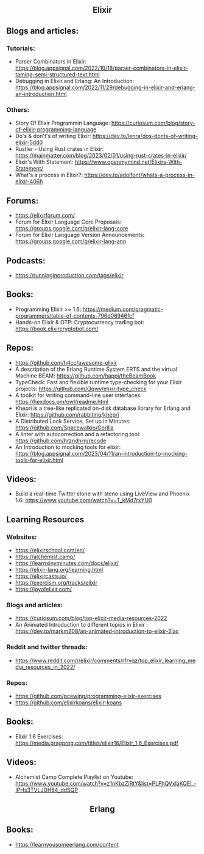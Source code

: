 <h2 align="center">Elixir</h2>

## Blogs and articles:

### Tutorials:

- Parser Combinators in Elixir: https://blog.appsignal.com/2022/10/18/parser-combinators-in-elixir-taming-semi-structured-text.html
- Debugging in Elixir and Erlang: An Introduction: https://blog.appsignal.com/2022/11/29/debugging-in-elixir-and-erlang-an-introduction.html

### Others:

- Story Of Elixir Programmin Language: https://curiosum.com/blog/story-of-elixir-programming-language
- Do's & don't's of writing Elixir: https://dev.to/lenra/dos-donts-of-writing-elixir-5dd0
- Rustler - Using Rust crates in Elixir: https://mainmatter.com/blog/2023/02/01/using-rust-crates-in-elixir/
- Elixir's With Statement: https://www.openmymind.net/Elixirs-With-Statement/
- What's a process in Elixir?: https://dev.to/adolfont/whats-a-process-in-elixir-406h

## Forums:

- https://elixirforum.com/
- Forum for Elixir Language Core Proposals: https://groups.google.com/g/elixir-lang-core
- Forum for Elixir Language Version Announcements: https://groups.google.com/g/elixir-lang-ann

## Podcasts:

- https://runninginproduction.com/tags/elixir

## Books:

- Programming Elixir >= 1.6: https://medium.com/pragmatic-programmers/table-of-contents-796d06946fcf
- Hands-on Elixir & OTP: Cryptocurrency trading bot: https://book.elixircryptobot.com/

## Repos:

- https://github.com/h4cc/awesome-elixir
- A description of the Erlang Runtime System ERTS and the virtual Machine BEAM: https://github.com/happi/theBeamBook
- TypeCheck: Fast and flexible runtime type-checking for your Elixir projects: https://github.com/Qqwy/elixir-type_check
- A toolkit for writing command-line user interfaces: https://hexdocs.pm/owl/readme.html
- Khepri is a tree-like replicated on-disk database library for Erlang and Elixir: https://github.com/rabbitmq/khepri
- A Distributed Lock Service, Set up in Minutes: https://github.com/Spacewalkio/Gorilla
- A linter with autocorrection and a refactoring tool: https://github.com/hrzndhrn/recode
- An Introduction to mocking tools for elixir: https://blog.appsignal.com/2023/04/11/an-introduction-to-mocking-tools-for-elixir.html

## Videos:

- Build a real-time Twitter clone with steno using LiveView and Phoenix 1.6: https://www.youtube.com/watch?v=T_kMd7rxYU0

## Learning Resources

### Websites:

- https://elixirschool.com/en/
- https://alchemist.camp/
- https://learnxinyminutes.com/docs/elixir/
- https://elixir-lang.org/learning.html
- https://elixircasts.io/
- https://exercism.org/tracks/elixir
- https://joyofelixir.com/

### Blogs and articles:

- https://curiosum.com/blog/top-elixir-media-resources-2022
- An Animated Introduction to different topics in Elixir : https://dev.to/markm208/an-animated-introduction-to-elixir-2lac

### Reddit and twitter threads:

- https://www.reddit.com/r/elixir/comments/r1rvqz/top_elixir_learning_media_resources_in_2022/

### Repos:

- https://github.com/pcewing/programming-elixir-exercises
- https://github.com/elixirkoans/elixir-koans

## Books:

- Elixir 1.6 Exercises: https://media.pragprog.com/titles/elixir16/Elixir_1.6_Exercises.pdf

## Videos:

- Alchemist Camp Complete Playlist on Youtube: https://www.youtube.com/watch?v=z1nKbzZiRtY&list=PLFhQVxlaKQEl_-IPHs3TVLJDH64_ddSQP

<h2 align="center">Erlang</h2>

## Books:

- https://learnyousomeerlang.com/content
